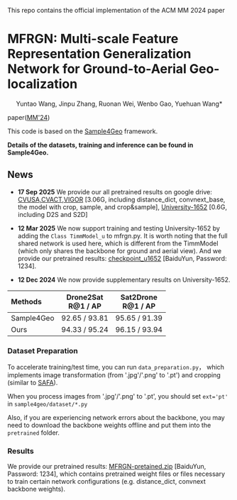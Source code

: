 This repo contains the official implementation of the ACM MM 2024 paper

# MFRGN: Multi-scale Feature Representation Generalization Network for Ground-to-Aerial Geo-localization

<center>Yuntao Wang, Jinpu Zhang, Ruonan Wei, Wenbo Gao, Yuehuan Wang*</center>

paper([MM'24](https://dl.acm.org/doi/10.1145/3664647.3681431))

This code is based on the [Sample4Geo](https://github.com/Skyy93/Sample4Geo) framework. 

**Details of the datasets, training and inference can be found in Sample4Geo.**


## News
* **17 Sep 2025** We provide our all pretrained results on google drive: [CVUSA,CVACT,VIGOR](https://drive.google.com/file/d/1PU3jShnY9Jiq2NsLihDKiOUhneUu3tlS/view?usp=sharing) [3.06G, including distance_dict, convnext_base, the model with crop, sample, and crop&sample], [University-1652](https://drive.google.com/file/d/1h9LkKcXOK9ZmC0ClYWnl3wk5dvbgUkNz/view?usp=sharing) [0.6G, including D2S and S2D]
* **12 Mar 2025** We now support training and testing University-1652 by adding the `Class TimmModel_u` to mfrgn.py. It is worth noting that the full shared network is used here, which is different from the TimmModel (which only shares the backbone for ground and aerial view). And we provide our pretrained results: [checkpoint_u1652](https://pan.baidu.com/s/1VOV28zUM5wwwvwuILJgNGg) [BaiduYun, Password: 1234].
  
* **12 Dec 2024** We now provide supplementary results on University-1652.

| Methods    | Drone2Sat<br />R@1 / AP | Sat2Drone<br />R@1 / AP |
| :--------- | :---------------------: | :---------------------: |
| Sample4Geo |      92.65 / 93.81      |      95.65 / 91.39      |
| Ours       |      94.33 / 95.24      |      96.15 / 93.94      |


### Dataset Preparation

To accelerate training/test time, you can run `data_preparation.py`， which  implements  image transformation (from '.jpg'/'.png' to '.pt') and cropping (similar to  [SAFA](https://github.com/shiyujiao/cross_view_localization_SAFA)). 

When you process images from '.jpg'/'.png' to '.pt', you should set `ext='pt'` in `sample4geo/dataset/*.py`

Also, if you are experiencing network errors about the backbone, you may need to download the backbone weights offline and put them into the `pretrained` folder.

### Results

We provide our pretrained results: [MFRGN-pretained.zip](https://pan.baidu.com/s/1LMYpQVHeV99u4u28jtlrjw) [BaiduYun, Password: 1234], which contains pretrained weight files or files necessary to train certain network configurations (e.g. distance_dict, convnext backbone weights).





